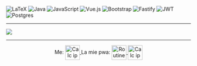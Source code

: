 ![LaTeX](https://img.shields.io/badge/latex-%23008080.svg?style=for-the-badge&logo=latex&logoColor=white)
![Java](https://img.shields.io/badge/java-%23ED8B00.svg?style=for-the-badge&logo=openjdk&logoColor=white)
![JavaScript](https://img.shields.io/badge/javascript-%23323330.svg?style=for-the-badge&logo=javascript&logoColor=%23F7DF1E)
![Vue.js](https://img.shields.io/badge/vuejs-%2335495e.svg?style=for-the-badge&logo=vuedotjs&logoColor=%234FC08D)
![Bootstrap](https://img.shields.io/badge/bootstrap-%238511FA.svg?style=for-the-badge&logo=bootstrap&logoColor=white)
![Fastify](https://img.shields.io/badge/fastify-%23000000.svg?style=for-the-badge&logo=fastify&logoColor=white)
![JWT](https://img.shields.io/badge/JWT-black?style=for-the-badge&logo=JSON%20web%20tokens)
![Postgres](https://img.shields.io/badge/postgres-%23316192.svg?style=for-the-badge&logo=postgresql&logoColor=white)

---
<img src="https://wakatime.com/share/@018b336a-1669-414d-97d8-2695129f25a3/01db5657-7df0-47cc-98c2-c12056ec40c6.svg" >

---

<p align="center">
    Me:
    <a target="blank" href="https://leonardopellizzon.github.io/">
     <img align="center" alt="Calc ip" width="40px" src="https://avatars.githubusercontent.com/u/72733218?v=4&mask=circle"/>
    </a>
    La mie pwa:
    <a target="blank" href="https://routineleonardopellizzon.netlify.app/">
     <img align="center" alt="Routine" width="40px" src="https://routineleonardopellizzon.netlify.app/favicon.ico" />
    </a>
    <a target="blank" href="https://calcip.netlify.app/">
     <img align="center" alt="Calc ip" width="40px" src="https://calcip.netlify.app/favicon.ico" />
    </a>
</p>
